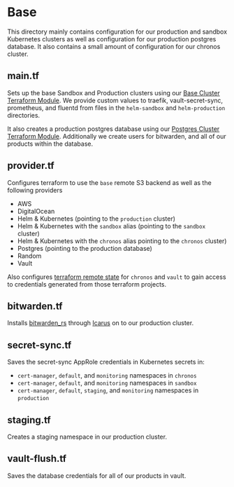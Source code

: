 # Base

This directory mainly contains configuration for our production and sandbox Kubernetes clusters as well as configuration for our production postgres database. It also contains a small amount of configuration for our chronos cluster.

## main.tf

Sets up the base Sandbox and Production clusters using our [Base Cluster Terraform Module](../modules/base_cluster). We provide custom values to traefik, vault-secret-sync, prometheus, and fluentd from files in the `helm-sandbox` and `helm-production` directories.

It also creates a production postgres database using our [Postgres Cluster Terraform Module](../modules/postgres_cluster). Additionally we create users for bitwarden, and all of our products within the database.

## provider.tf

Configures terraform to use the `base` remote S3 backend as well as the following providers

* AWS
* DigitalOcean
* Helm & Kubernetes (pointing to the `production` cluster)
* Helm & Kubernetes with the `sandbox` alias (pointing to the `sandbox` cluster)
* Helm & Kubernetes with the `chronos` alias pointing to the `chronos` cluster)
* Postgres (pointing to the production database)
* Random
* Vault

Also configures [terraform remote state](https://www.terraform.io/docs/providers/terraform/d/remote_state.html) for `chronos` and `vault` to gain access to credentials generated from those terraform projects.

## bitwarden.tf

Installs [bitwarden_rs](https://github.com/dani-garcia/bitwarden_rs) through [Icarus](https://github.com/pennlabs/icarus) on to our production cluster.

## secret-sync.tf

Saves the secret-sync AppRole credentials in Kubernetes secrets in:

* `cert-manager`, `default`, and `monitoring` namespaces in `chronos`
* `cert-manager`, `default`, and `monitoring` namespaces in `sandbox`
* `cert-manager`, `default`, `staging`, and `monitoring` namespaces in `production`

## staging.tf

Creates a staging namespace in our production cluster.

## vault-flush.tf

Saves the database credentials for all of our products in vault.
